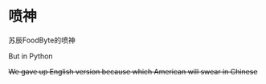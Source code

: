 # 喷神
苏辰FoodByte的喷神

But in Python

~~We gave up English version because which American will swear in Chinese~~
